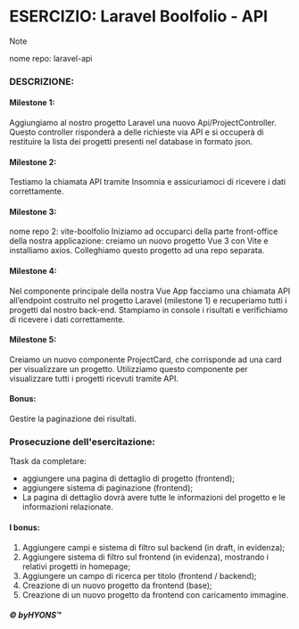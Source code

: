# ESERCIZIO: Laravel Boolfolio - API

> [!NOTE]
>
> nome repo: laravel-api


### DESCRIZIONE:

#### Milestone 1:
Aggiungiamo al nostro progetto Laravel una nuovo Api/ProjectController. 
Questo controller risponderà a delle richieste via API e si occuperà di restituire la lista dei progetti presenti nel database in formato json.

#### Milestone 2:
Testiamo la chiamata API tramite Insomnia e assicuriamoci di ricevere i dati correttamente.

#### Milestone 3:
nome repo 2: vite-boolfolio
Iniziamo ad occuparci della parte front-office della nostra applicazione: creiamo un nuovo progetto Vue 3 con Vite e installiamo axios.
Colleghiamo questo progetto ad una repo separata.

#### Milestone 4:
Nel componente principale della nostra Vue App facciamo una chiamata API all’endpoint costruito nel progetto Laravel (milestone 1) e recuperiamo tutti i progetti dal nostro back-end.
Stampiamo in console i risultati e verifichiamo di ricevere i dati correttamente.

#### Milestone 5:
Creiamo un nuovo componente ProjectCard, che corrisponde ad una card per visualizzare un progetto. Utilizziamo questo componente per visualizzare tutti i progetti ricevuti tramite API.

#### Bonus:
Gestire la paginazione dei risultati.

### Prosecuzione dell'esercitazione:

Ttask da completare:
- aggiungere una pagina di dettaglio di progetto (frontend);
- aggiungere sistema di paginazione (frontend);
- La pagina di dettaglio dovrà avere tutte le informazioni del progetto e le informazioni relazionate.

#### I bonus:
1. Aggiungere campi e sistema di filtro sul backend (in draft, in evidenza);
2. Aggiungere sistema di filtro sul frontend (in evidenza), mostrando i relativi progetti in homepage;
3. Aggiungere un campo di ricerca per titolo (frontend / backend);
4. Creazione di un nuovo progetto da frontend (base);
5. Creazione di un nuovo progetto da frontend con caricamento immagine.


##### © byHYONS™
